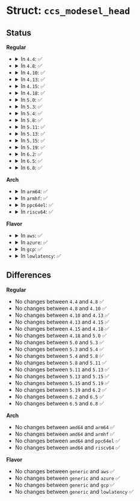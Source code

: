 # Struct: <code>ccs_modesel_head</code>

## Status
<b>Regular</b>
<ul>
<li>
<details>
<summary>In <code>4.4</code>: ✅</summary>

```c
struct ccs_modesel_head {
    __u8 _r1;
    __u8 medium;
    __u8 _r2;
    __u8 block_desc_length;
    __u8 density;
    __u8 number_blocks_hi;
    __u8 number_blocks_med;
    __u8 number_blocks_lo;
    __u8 _r3;
    __u8 block_length_hi;
    __u8 block_length_med;
    __u8 block_length_lo;
};
```
</details>
</li>
<li>
<details>
<summary>In <code>4.8</code>: ✅</summary>

```c
struct ccs_modesel_head {
    __u8 _r1;
    __u8 medium;
    __u8 _r2;
    __u8 block_desc_length;
    __u8 density;
    __u8 number_blocks_hi;
    __u8 number_blocks_med;
    __u8 number_blocks_lo;
    __u8 _r3;
    __u8 block_length_hi;
    __u8 block_length_med;
    __u8 block_length_lo;
};
```
</details>
</li>
<li>
<details>
<summary>In <code>4.10</code>: ✅</summary>

```c
struct ccs_modesel_head {
    __u8 _r1;
    __u8 medium;
    __u8 _r2;
    __u8 block_desc_length;
    __u8 density;
    __u8 number_blocks_hi;
    __u8 number_blocks_med;
    __u8 number_blocks_lo;
    __u8 _r3;
    __u8 block_length_hi;
    __u8 block_length_med;
    __u8 block_length_lo;
};
```
</details>
</li>
<li>
<details>
<summary>In <code>4.13</code>: ✅</summary>

```c
struct ccs_modesel_head {
    __u8 _r1;
    __u8 medium;
    __u8 _r2;
    __u8 block_desc_length;
    __u8 density;
    __u8 number_blocks_hi;
    __u8 number_blocks_med;
    __u8 number_blocks_lo;
    __u8 _r3;
    __u8 block_length_hi;
    __u8 block_length_med;
    __u8 block_length_lo;
};
```
</details>
</li>
<li>
<details>
<summary>In <code>4.15</code>: ✅</summary>

```c
struct ccs_modesel_head {
    __u8 _r1;
    __u8 medium;
    __u8 _r2;
    __u8 block_desc_length;
    __u8 density;
    __u8 number_blocks_hi;
    __u8 number_blocks_med;
    __u8 number_blocks_lo;
    __u8 _r3;
    __u8 block_length_hi;
    __u8 block_length_med;
    __u8 block_length_lo;
};
```
</details>
</li>
<li>
<details>
<summary>In <code>4.18</code>: ✅</summary>

```c
struct ccs_modesel_head {
    __u8 _r1;
    __u8 medium;
    __u8 _r2;
    __u8 block_desc_length;
    __u8 density;
    __u8 number_blocks_hi;
    __u8 number_blocks_med;
    __u8 number_blocks_lo;
    __u8 _r3;
    __u8 block_length_hi;
    __u8 block_length_med;
    __u8 block_length_lo;
};
```
</details>
</li>
<li>
<details>
<summary>In <code>5.0</code>: ✅</summary>

```c
struct ccs_modesel_head {
    __u8 _r1;
    __u8 medium;
    __u8 _r2;
    __u8 block_desc_length;
    __u8 density;
    __u8 number_blocks_hi;
    __u8 number_blocks_med;
    __u8 number_blocks_lo;
    __u8 _r3;
    __u8 block_length_hi;
    __u8 block_length_med;
    __u8 block_length_lo;
};
```
</details>
</li>
<li>
<details>
<summary>In <code>5.3</code>: ✅</summary>

```c
struct ccs_modesel_head {
    __u8 _r1;
    __u8 medium;
    __u8 _r2;
    __u8 block_desc_length;
    __u8 density;
    __u8 number_blocks_hi;
    __u8 number_blocks_med;
    __u8 number_blocks_lo;
    __u8 _r3;
    __u8 block_length_hi;
    __u8 block_length_med;
    __u8 block_length_lo;
};
```
</details>
</li>
<li>
<details>
<summary>In <code>5.4</code>: ✅</summary>

```c
struct ccs_modesel_head {
    __u8 _r1;
    __u8 medium;
    __u8 _r2;
    __u8 block_desc_length;
    __u8 density;
    __u8 number_blocks_hi;
    __u8 number_blocks_med;
    __u8 number_blocks_lo;
    __u8 _r3;
    __u8 block_length_hi;
    __u8 block_length_med;
    __u8 block_length_lo;
};
```
</details>
</li>
<li>
<details>
<summary>In <code>5.8</code>: ✅</summary>

```c
struct ccs_modesel_head {
    __u8 _r1;
    __u8 medium;
    __u8 _r2;
    __u8 block_desc_length;
    __u8 density;
    __u8 number_blocks_hi;
    __u8 number_blocks_med;
    __u8 number_blocks_lo;
    __u8 _r3;
    __u8 block_length_hi;
    __u8 block_length_med;
    __u8 block_length_lo;
};
```
</details>
</li>
<li>
<details>
<summary>In <code>5.11</code>: ✅</summary>

```c
struct ccs_modesel_head {
    __u8 _r1;
    __u8 medium;
    __u8 _r2;
    __u8 block_desc_length;
    __u8 density;
    __u8 number_blocks_hi;
    __u8 number_blocks_med;
    __u8 number_blocks_lo;
    __u8 _r3;
    __u8 block_length_hi;
    __u8 block_length_med;
    __u8 block_length_lo;
};
```
</details>
</li>
<li>
<details>
<summary>In <code>5.13</code>: ✅</summary>

```c
struct ccs_modesel_head {
    __u8 _r1;
    __u8 medium;
    __u8 _r2;
    __u8 block_desc_length;
    __u8 density;
    __u8 number_blocks_hi;
    __u8 number_blocks_med;
    __u8 number_blocks_lo;
    __u8 _r3;
    __u8 block_length_hi;
    __u8 block_length_med;
    __u8 block_length_lo;
};
```
</details>
</li>
<li>
<details>
<summary>In <code>5.15</code>: ✅</summary>

```c
struct ccs_modesel_head {
    __u8 _r1;
    __u8 medium;
    __u8 _r2;
    __u8 block_desc_length;
    __u8 density;
    __u8 number_blocks_hi;
    __u8 number_blocks_med;
    __u8 number_blocks_lo;
    __u8 _r3;
    __u8 block_length_hi;
    __u8 block_length_med;
    __u8 block_length_lo;
};
```
</details>
</li>
<li>
<details>
<summary>In <code>5.19</code>: ✅</summary>

```c
struct ccs_modesel_head {
    __u8 _r1;
    __u8 medium;
    __u8 _r2;
    __u8 block_desc_length;
    __u8 density;
    __u8 number_blocks_hi;
    __u8 number_blocks_med;
    __u8 number_blocks_lo;
    __u8 _r3;
    __u8 block_length_hi;
    __u8 block_length_med;
    __u8 block_length_lo;
};
```
</details>
</li>
<li>
<details>
<summary>In <code>6.2</code>: ✅</summary>

```c
struct ccs_modesel_head {
    __u8 _r1;
    __u8 medium;
    __u8 _r2;
    __u8 block_desc_length;
    __u8 density;
    __u8 number_blocks_hi;
    __u8 number_blocks_med;
    __u8 number_blocks_lo;
    __u8 _r3;
    __u8 block_length_hi;
    __u8 block_length_med;
    __u8 block_length_lo;
};
```
</details>
</li>
<li>
<details>
<summary>In <code>6.5</code>: ✅</summary>

```c
struct ccs_modesel_head {
    __u8 _r1;
    __u8 medium;
    __u8 _r2;
    __u8 block_desc_length;
    __u8 density;
    __u8 number_blocks_hi;
    __u8 number_blocks_med;
    __u8 number_blocks_lo;
    __u8 _r3;
    __u8 block_length_hi;
    __u8 block_length_med;
    __u8 block_length_lo;
};
```
</details>
</li>
<li>
<details>
<summary>In <code>6.8</code>: ✅</summary>

```c
struct ccs_modesel_head {
    __u8 _r1;
    __u8 medium;
    __u8 _r2;
    __u8 block_desc_length;
    __u8 density;
    __u8 number_blocks_hi;
    __u8 number_blocks_med;
    __u8 number_blocks_lo;
    __u8 _r3;
    __u8 block_length_hi;
    __u8 block_length_med;
    __u8 block_length_lo;
};
```
</details>
</li>
</ul>
<b>Arch</b>
<ul>
<li>
<details>
<summary>In <code>arm64</code>: ✅</summary>

```c
struct ccs_modesel_head {
    __u8 _r1;
    __u8 medium;
    __u8 _r2;
    __u8 block_desc_length;
    __u8 density;
    __u8 number_blocks_hi;
    __u8 number_blocks_med;
    __u8 number_blocks_lo;
    __u8 _r3;
    __u8 block_length_hi;
    __u8 block_length_med;
    __u8 block_length_lo;
};
```
</details>
</li>
<li>
<details>
<summary>In <code>armhf</code>: ✅</summary>

```c
struct ccs_modesel_head {
    __u8 _r1;
    __u8 medium;
    __u8 _r2;
    __u8 block_desc_length;
    __u8 density;
    __u8 number_blocks_hi;
    __u8 number_blocks_med;
    __u8 number_blocks_lo;
    __u8 _r3;
    __u8 block_length_hi;
    __u8 block_length_med;
    __u8 block_length_lo;
};
```
</details>
</li>
<li>
<details>
<summary>In <code>ppc64el</code>: ✅</summary>

```c
struct ccs_modesel_head {
    __u8 _r1;
    __u8 medium;
    __u8 _r2;
    __u8 block_desc_length;
    __u8 density;
    __u8 number_blocks_hi;
    __u8 number_blocks_med;
    __u8 number_blocks_lo;
    __u8 _r3;
    __u8 block_length_hi;
    __u8 block_length_med;
    __u8 block_length_lo;
};
```
</details>
</li>
<li>
<details>
<summary>In <code>riscv64</code>: ✅</summary>

```c
struct ccs_modesel_head {
    __u8 _r1;
    __u8 medium;
    __u8 _r2;
    __u8 block_desc_length;
    __u8 density;
    __u8 number_blocks_hi;
    __u8 number_blocks_med;
    __u8 number_blocks_lo;
    __u8 _r3;
    __u8 block_length_hi;
    __u8 block_length_med;
    __u8 block_length_lo;
};
```
</details>
</li>
</ul>
<b>Flavor</b>
<ul>
<li>
<details>
<summary>In <code>aws</code>: ✅</summary>

```c
struct ccs_modesel_head {
    __u8 _r1;
    __u8 medium;
    __u8 _r2;
    __u8 block_desc_length;
    __u8 density;
    __u8 number_blocks_hi;
    __u8 number_blocks_med;
    __u8 number_blocks_lo;
    __u8 _r3;
    __u8 block_length_hi;
    __u8 block_length_med;
    __u8 block_length_lo;
};
```
</details>
</li>
<li>
<details>
<summary>In <code>azure</code>: ✅</summary>

```c
struct ccs_modesel_head {
    __u8 _r1;
    __u8 medium;
    __u8 _r2;
    __u8 block_desc_length;
    __u8 density;
    __u8 number_blocks_hi;
    __u8 number_blocks_med;
    __u8 number_blocks_lo;
    __u8 _r3;
    __u8 block_length_hi;
    __u8 block_length_med;
    __u8 block_length_lo;
};
```
</details>
</li>
<li>
<details>
<summary>In <code>gcp</code>: ✅</summary>

```c
struct ccs_modesel_head {
    __u8 _r1;
    __u8 medium;
    __u8 _r2;
    __u8 block_desc_length;
    __u8 density;
    __u8 number_blocks_hi;
    __u8 number_blocks_med;
    __u8 number_blocks_lo;
    __u8 _r3;
    __u8 block_length_hi;
    __u8 block_length_med;
    __u8 block_length_lo;
};
```
</details>
</li>
<li>
<details>
<summary>In <code>lowlatency</code>: ✅</summary>

```c
struct ccs_modesel_head {
    __u8 _r1;
    __u8 medium;
    __u8 _r2;
    __u8 block_desc_length;
    __u8 density;
    __u8 number_blocks_hi;
    __u8 number_blocks_med;
    __u8 number_blocks_lo;
    __u8 _r3;
    __u8 block_length_hi;
    __u8 block_length_med;
    __u8 block_length_lo;
};
```
</details>
</li>
</ul>

## Differences
<b>Regular</b>
<ul>
<li>
No changes between <code>4.4</code> and <code>4.8</code> ✅
</li>
<li>
No changes between <code>4.8</code> and <code>4.10</code> ✅
</li>
<li>
No changes between <code>4.10</code> and <code>4.13</code> ✅
</li>
<li>
No changes between <code>4.13</code> and <code>4.15</code> ✅
</li>
<li>
No changes between <code>4.15</code> and <code>4.18</code> ✅
</li>
<li>
No changes between <code>4.18</code> and <code>5.0</code> ✅
</li>
<li>
No changes between <code>5.0</code> and <code>5.3</code> ✅
</li>
<li>
No changes between <code>5.3</code> and <code>5.4</code> ✅
</li>
<li>
No changes between <code>5.4</code> and <code>5.8</code> ✅
</li>
<li>
No changes between <code>5.8</code> and <code>5.11</code> ✅
</li>
<li>
No changes between <code>5.11</code> and <code>5.13</code> ✅
</li>
<li>
No changes between <code>5.13</code> and <code>5.15</code> ✅
</li>
<li>
No changes between <code>5.15</code> and <code>5.19</code> ✅
</li>
<li>
No changes between <code>5.19</code> and <code>6.2</code> ✅
</li>
<li>
No changes between <code>6.2</code> and <code>6.5</code> ✅
</li>
<li>
No changes between <code>6.5</code> and <code>6.8</code> ✅
</li>
</ul>
<b>Arch</b>
<ul>
<li>
No changes between <code>amd64</code> and <code>arm64</code> ✅
</li>
<li>
No changes between <code>amd64</code> and <code>armhf</code> ✅
</li>
<li>
No changes between <code>amd64</code> and <code>ppc64el</code> ✅
</li>
<li>
No changes between <code>amd64</code> and <code>riscv64</code> ✅
</li>
</ul>
<b>Flavor</b>
<ul>
<li>
No changes between <code>generic</code> and <code>aws</code> ✅
</li>
<li>
No changes between <code>generic</code> and <code>azure</code> ✅
</li>
<li>
No changes between <code>generic</code> and <code>gcp</code> ✅
</li>
<li>
No changes between <code>generic</code> and <code>lowlatency</code> ✅
</li>
</ul>
